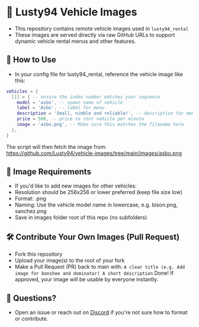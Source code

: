 # 🚗 Lusty94 Vehicle Images

- This repository contains remote vehicle images used in ``lusty94_rental``
- These images are served directly via raw GitHub URLs to support dynamic vehicle rental menus and other features.




## 🔧 How to Use

- In your config file for lusty94_rental, reference the vehicle image like this:

```lua
vehicles = {
  [1] = { -- ensure the index number matches your sequence
    model = 'asbo', -- spawn name of vehicle
    label = 'Asbo', -- label for menu
    description = 'Small, nimble and reliable!', -- description for menu
    price = 500, -- price to rent vehicle per minute
    image = 'asbo.png', -- Make sure this matches the filename here
  },
}
```

The script will then fetch the image from:
https://github.com/Lusty94/vehicle-images/tree/main/images/asbo.png

## 🧾 Image Requirements
- If you'd like to add new images for other vehicles:
- Resolution should be 256x256 or lower preferred (keep file size low)
- Format: .png
- Naming: Use the vehicle model name in lowercase, e.g. bison.png, sanchez.png
- Save in images folder root of this repo (no subfolders)


## 🛠️ Contribute Your Own Images (Pull Request)

- Fork this repository
- Upload your image(s) to the root of your fork
- Make a Pull Request (PR) back to main with:
``
A clear title (e.g. Add image for banshee and dominator)
A short description
``
Done! If approved, your image will be usable by everyone instantly.


## 💬 Questions?
- Open an issue or reach out on [Discord](https://discord.gg/BJGFrThmA8) if you're not sure how to format or contribute.